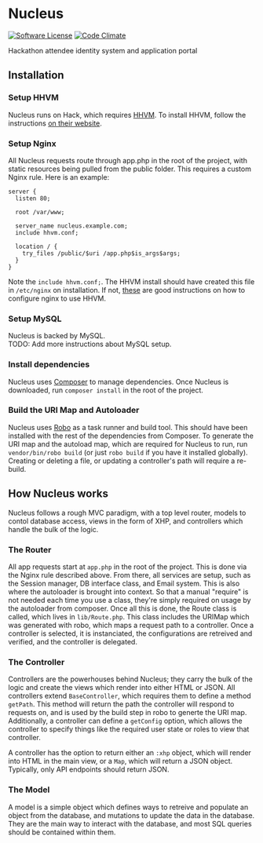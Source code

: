 # Nucleus
[![Software License](https://img.shields.io/badge/license-MIT-brightgreen.svg?style=flat-square)](LICENSE.md)
[![Code Climate](https://codeclimate.com/github/hacktx/nucleus/badges/gpa.svg)](https://codeclimate.com/github/hacktx/nucleus)

Hackathon attendee identity system and application portal

## Installation
### Setup HHVM
Nucleus runs on Hack, which requires [HHVM](http://hhvm.com/). To install HHVM, follow the instructions [on their website](http://docs.hhvm.com/manual/en/install-intro.install.php).

### Setup Nginx
All Nucleus requests route through app.php in the root of the project, with static resources being pulled from the public folder.
This requires a custom Nginx rule. Here is an example:
```
server {
  listen 80;

  root /var/www;

  server_name nucleus.example.com;
  include hhvm.conf;

  location / {
    try_files /public/$uri /app.php$is_args$args;
  }
}
```
Note the `include hhvm.conf;`. The HHVM install should have created this file in `/etc/nginx` on installation.
If not, [these](http://fideloper.com/hhvm-nginx-laravel) are good instructions on how to configure nginx to use HHVM.

### Setup MySQL
Nucleus is backed by MySQL.  
TODO: Add more instructions about MySQL setup.

### Install dependencies
Nucleus uses [Composer](https://getcomposer.org/) to manage dependencies. Once Nucleus is downloaded, run `composer install` in the root of the project.

### Build the URI Map and Autoloader
Nucleus uses [Robo](robo.li) as a task runner and build tool. This should have been installed with the rest of the dependencies from Composer. To generate the URI map and the autoload map, which are required for Nucleus to run, run `vendor/bin/robo build` (or just `robo build` if you have it installed globally). Creating or deleting a file, or updating a controller's path will require a re-build.

## How Nucleus works
Nucleus follows a rough MVC paradigm, with a top level router, models to contol database access, views in the form of XHP, and controllers which handle the bulk of the logic.

### The Router
All app requests start at `app.php` in the root of the project. This is done via the Nginx rule described above. From there, all services are setup, such as the Session manager, DB interface class, and Email system. This is also where the autoloader is brought into context. So that a manual "require" is not needed each time you use a class, they're simply required on usage by the autoloader from composer. Once all this is done, the Route class is called, which lives in `lib/Route.php`. This class includes the URIMap which was generated with robo, which maps a request path to a controller. Once a controller is selected, it is instanciated, the configurations are retreived and verified, and the controller is delegated.

### The Controller
Controllers are the powerhouses behind Nucleus; they carry the bulk of the logic and create the views which render into either HTML or JSON. All controllers extend `BaseController`, which requires them to define a method `getPath`. This method will return the path the controller will respond to requests on, and is used by the build step in robo to generte the URI map. Additionally, a controller can define a `getConfig` option, which allows the controller to specify things like the required user state or roles to view that controller.

A controller has the option to return either an `:xhp` object, which will render into HTML in the main view, or a `Map`, which will return a JSON object. Typically, only API endpoints should return JSON.

### The Model
A model is a simple object which defines ways to retreive and populate an object from the database, and mutations to update the data in the database. They are the main way to interact with the database, and most SQL queries should be contained within them.
